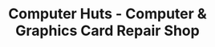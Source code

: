 ---
title: "Computer Huts - Computer & Graphics Card Repair Shop"
url: /karachi/computer-huts-computer-and-graphics-card-repair-shop/
shop: computer
---
